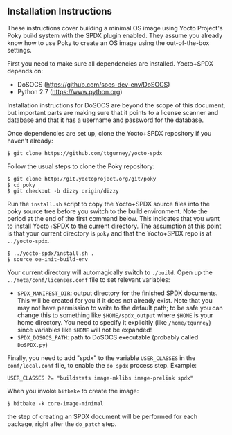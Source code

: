 Installation Instructions
-------------------------

These instructions cover building a minimal OS image using Yocto Project's
Poky build system with the SPDX plugin enabled. They assume you already know
how to use Poky to create an OS image using the out-of-the-box settings.

First you need to make sure all dependencies are installed.
Yocto+SPDX depends on:
* DoSOCS (https://github.com/socs-dev-env/DoSOCS)
* Python 2.7 (https://www.python.org)

Installation instructions for DoSOCS are beyond the scope of this document,
but important parts are making sure that it points to a license scanner
and database and that it has a username and password for the database.

Once dependencies are set up, clone the Yocto+SPDX repository if you haven't
already:

    $ git clone https://github.com/ttgurney/yocto-spdx

Follow the usual steps to clone the Poky repository:

    $ git clone http://git.yoctoproject.org/git/poky
    $ cd poky
    $ git checkout -b dizzy origin/dizzy

Run the `install.sh` script to copy the Yocto+SPDX source files into the
poky source tree before you switch to the build environment.
Note the period at the end of the first command below. This indicates that
you want to install Yocto+SPDX to the current directory. The assumption at
this point is that your current directory is `poky` and that the Yocto+SPDX
repo is at `../yocto-spdx`.

    $ ../yocto-spdx/install.sh .
    $ source oe-init-build-env

Your current directory will automagically switch to `./build`.
Open up the `../meta/conf/licenses.conf` file to set relevant variables:

* `SPDX_MANIFEST_DIR`: output directory for the finished SPDX documents.
  This will be created for you if it does not already exist. Note that
  you may not have permission to write to the default path; to be safe
  you can change this to something like `$HOME/spdx_output` where
  `$HOME` is your home directory. You need to specify it explicitly
  (like `/home/tgurney`) since variables like `$HOME` will not be expanded!
* `SPDX_DOSOCS_PATH`: path to DoSOCS executable (probably called
  `DoSPDX.py`)

Finally, you need to add "spdx" to the variable `USER_CLASSES` in the
`conf/local.conf` file, to enable the `do_spdx` process step. Example:

    USER_CLASSES ?= "buildstats image-mklibs image-prelink spdx"

When you invoke `bitbake` to create the image:

    $ bitbake -k core-image-minimal

the step of creating an SPDX document will be performed for each package,
right after the `do_patch` step.
